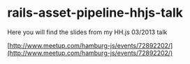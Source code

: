 rails-asset-pipeline-hhjs-talk
==============================

Here you will find the slides from my HH.js 03/2013 talk

[http://www.meetup.com/hamburg-js/events/72892202/](http://www.meetup.com/hamburg-js/events/72892202/)

